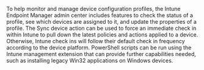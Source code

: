 To help monitor and manage device configuration profiles, the Intune Endpoint Manager admin center includes features to check the status of a profile, see which devices are assigned to it, and update the properties of a profile. The Sync device action can be used to force an immediate check in within Intune to pull down the latest policies and actions applied to a device. Otherwise, Intune check ins will follow their default check in frequency according to the device platform. PowerShell scripts can be run using the Intune management extension that can provide further capabilities needed, such as installing legacy Win32 applications on Windows devices.
